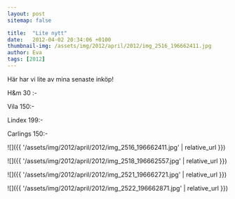 ```yaml
---
layout: post
sitemap: false

title:  "Lite nytt"
date:   2012-04-02 20:34:06 +0100
thumbnail-img: /assets/img/2012/april/2012/img_2516_196662411.jpg
author: Eva
tags: [2012]
---
```


Här har vi lite av mina senaste inköp!















H&m 30 :-










Vila 150:-










Lindex 199:-













Carlings 150:-

![]({{ '/assets/img/2012/april/2012/img_2516_196662411.jpg'  | relative_url }})

![]({{ '/assets/img/2012/april/2012/img_2518_196662557.jpg'  | relative_url }})

![]({{ '/assets/img/2012/april/2012/img_2521_196662721.jpg'  | relative_url }})

![]({{ '/assets/img/2012/april/2012/img_2522_196662871.jpg'  | relative_url }})

